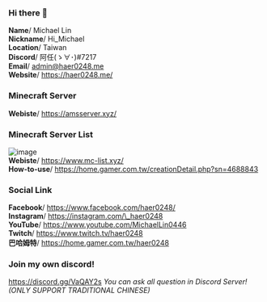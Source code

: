 ### Hi there 👋
**Name**/ Michael Lin<br>
**Nickname**/  Hi_Michael<br>
**Location**/  Taiwan<br>
**Discord**/  阿任(ゝ∀･)#7217<br>
**Email**/  admin@haer0248.me<br>
**Website**/ https://haer0248.me/

### Minecraft Server

**Webiste**/ https://amsserver.xyz/

### Minecraft Server List
![image](https://www.mc-list.xyz/assets/fbimg.png)<br>
**Webiste**/ https://www.mc-list.xyz/<br>
**How-to-use**/ https://home.gamer.com.tw/creationDetail.php?sn=4688843

### Social Link

**Facebook**/ https://www.facebook.com/haer0248/<br>
**Instagram**/ https://instagram.com/\_haer0248<br>
**YouTube**/ https://www.youtube.com/MichaelLin0446<br>
**Twitch**/ https://www.twitch.tv/haer0248<br>
**巴哈姆特**/ https://home.gamer.com.tw/haer0248

### Join my own discord!

https://discord.gg/VaQAY2s
_You can ask all question in Discord Server! (ONLY SUPPORT TRADITIONAL CHINESE)_
